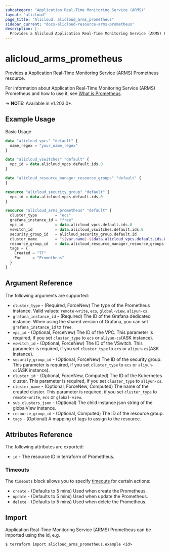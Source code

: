 ```yaml
---
subcategory: "Application Real-Time Monitoring Service (ARMS)"
layout: "alicloud"
page_title: "Alicloud: alicloud_arms_prometheus"
sidebar_current: "docs-alicloud-resource-arms-prometheus"
description: |-
  Provides a Alicloud Application Real-Time Monitoring Service (ARMS) Prometheus resource.
---
```


# alicloud\_arms\_prometheus

Provides a Application Real-Time Monitoring Service (ARMS) Prometheus resource.

For information about Application Real-Time Monitoring Service (ARMS) Prometheus and how to use it, see [What is Prometheus](https://www.alibabacloud.com/help/en/application-real-time-monitoring-service/latest/api-doc-arms-2019-08-08-api-doc-createprometheusinstance).

-> **NOTE:** Available in v1.203.0+.

## Example Usage

Basic Usage

```terraform
data "alicloud_vpcs" "default" {
  name_regex = "your_name_regex"
}

data "alicloud_vswitches" "default" {
  vpc_id = data.alicloud_vpcs.default.ids.0
}

data "alicloud_resource_manager_resource_groups" "default" {
}

resource "alicloud_security_group" "default" {
  vpc_id = data.alicloud_vpcs.default.ids.0
}

resource "alicloud_arms_prometheus" "default" {
  cluster_type        = "ecs"
  grafana_instance_id = "free"
  vpc_id              = data.alicloud_vpcs.default.ids.0
  vswitch_id          = data.alicloud_vswitches.default.ids.0
  security_group_id   = alicloud_security_group.default.id
  cluster_name        = "${var.name}-${data.alicloud_vpcs.default.ids.0}"
  resource_group_id   = data.alicloud_resource_manager_resource_groups.default.groups.0.id
  tags = {
    Created = "TF"
    For     = "Prometheus"
  }
}
```

## Argument Reference

The following arguments are supported:

* `cluster_type` - (Required, ForceNew) The type of the Prometheus instance. Valid values: `remote-write`, `ecs`, `global-view`, `aliyun-cs`.
* `grafana_instance_id` - (Required) The ID of the Grafana dedicated instance. When using the shared version of Grafana, you can set `grafana_instance_id` to `free`.
* `vpc_id` - (Optional, ForceNew) The ID of the VPC. This parameter is required, if you set `cluster_type` to `ecs` or `aliyun-cs`(ASK instance).
* `vswitch_id` - (Optional, ForceNew) The ID of the VSwitch. This parameter is required, if you set `cluster_type` to `ecs` or `aliyun-cs`(ASK instance).
* `security_group_id` - (Optional, ForceNew) The ID of the security group. This parameter is required, if you set `cluster_type` to `ecs` or `aliyun-cs`(ASK instance).
* `cluster_id` - (Optional, ForceNew, Computed) The ID of the Kubernetes cluster. This parameter is required, if you set `cluster_type` to `aliyun-cs`.
* `cluster_name` - (Optional, ForceNew, Computed) The name of the created cluster. This parameter is required, if you set `cluster_type` to `remote-write`, `ecs` or `global-view`.
* `sub_clusters_json` - (Optional) The child instance json string of the globalView instance.
* `resource_group_id` - (Optional, Computed) The ID of the resource group.
* `tags` - (Optional) A mapping of tags to assign to the resource.

## Attributes Reference

The following attributes are exported:

* `id` - The resource ID in terraform of Prometheus.

### Timeouts

The `timeouts` block allows you to specify [timeouts](https://www.terraform.io/docs/configuration-0-11/resources.html#timeouts) for certain actions:

* `create` - (Defaults to 5 mins) Used when create the Prometheus.
* `update` - (Defaults to 5 mins) Used when update the Prometheus.
* `delete` - (Defaults to 5 mins) Used when delete the Prometheus.

## Import

Application Real-Time Monitoring Service (ARMS) Prometheus can be imported using the id, e.g.

```shell
$ terraform import alicloud_arms_prometheus.example <id>
```

